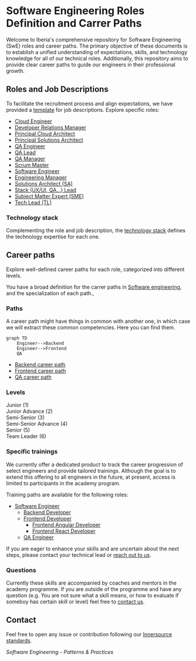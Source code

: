 # Software Engineering Roles Definition and Carrer Paths

Welcome to Iberia's comprehensive repository for Software Engineering (SwE) roles and career paths. The primary objective of these documents is to establish a unified understanding of expectations, skills, and technology knowledge for all of our technical roles. Additionally, this repository aims to provide clear career paths to guide our engineers in their professional growth.

## Roles and Job Descriptions

To facilitate the recruitment process and align expectations, we have provided a [template](./job_descriptions/README.md) for job descriptions.
Explore specific roles:

- [Cloud Engineer](./job_descriptions/cloud_engineer.md)
- [Developer Relations Manager](./job_descriptions/devrel.md)
- [Principal Cloud Architect](./job_descriptions/principal_cloud_architect.md)
- [Principal Solutions Architect](./job_descriptions/principal_solutions_architect.md)
- [QA Engineer](./job_descriptions/qa_engineer.md)
- [QA Lead](./job_descriptions/qa_lead.md)
- [QA Manager](./job_descriptions/qa_manager.md)
- [Scrum Master](./job_descriptions/scrum_master.md)
- [Software Engineer](./job_descriptions/software_engineer.md)
- [Engineering Manager](./job_descriptions/engineer_manager.md)
- [Solutions Architect (SA)](./job_descriptions/solution_architect.md)
- [Stack (UX/UI, QA...) Lead ](./job_descriptions/stack_lead.md)
- [Subject Matter Expert (SME)](./job_descriptions/subject_matter_expert.md)
- [Tech Lead (TL)](./job_descriptions/tech_lead.md)

### Technology stack

Complementing the role and job description, the [technology stack](./technology_stack.md) defines the technology expertise for each one.

## Career paths

Explore well-defined career paths for each role, categorized into different levels.

You have a broad definition for the carrer paths in [Software engineering](swe_competency_matrix.md), and the specialization of each path.,

### Paths

A career path might have things in common with another one, in which case we will extract these common competencies. Here you can find them.

```mermaid
graph TD
    Engineer-->Backend
    Engineer-->Frontend
    QA
```

- [Backend career path](./career_paths/backend.md)
- [Frontend career path](./career_paths/frontend.md)
- [QA career path](./career_paths/qa.md)

### Levels

Junior (1)  
Junior Advance (2)  
Semi-Senior (3)  
Semi-Senior Advance (4)  
Senior (5)   
Team Leader (6)

### Specific trainings

We currently offer a dedicated product to track the career progression of select engineers and provide tailored trainings. Although the goal is to extend this offering to all engineers in the future, at present, access is limited to participants in the academy program.

Training paths are available for the following roles:

- [Software Engineer](./training_paths/engineer_material.md)
    - [Backend Developer](./training_paths/backend_material.md)
    - [Frontend Developer](./training_paths/frontend_material.md)
        - [Frontend Angular Developer](./training_paths/frontend_angular_material.md)
        - [Frontend React Developer](./training_paths/frontend_react_material.md)
    - [QA Engineer](./training_paths/qa_engineer.md)

If you are eager to enhance your skills and are uncertain about the next steps, please contact your technical lead or [reach out to us](#contact).

### Questions

Currently these skills are accompanied by coaches and mentors in the academy programme. If you are outside of the programme and have any question (e.g. You are not sure what a skill means, or how to evaluate if someboy has certain skill or level) feel free to [contact us](#contact).

## Contact

Feel free to open any issue or contribution following our [Innersource standards](https://github.com/Iberia-Ent/software-engineering--innersource--standards).

*Software Engineering - Patterns & Practices*